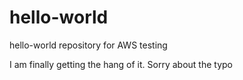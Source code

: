 # hello-world
hello-world repository for AWS testing

I am finally getting the hang of it.
Sorry about the typo
